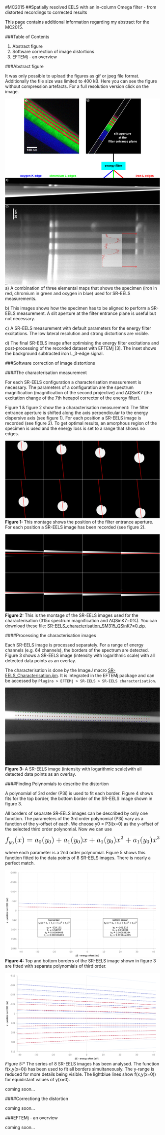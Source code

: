 #MC2015
##Spatially resolved EELS with an in-column Omega filter - from distorted recordings to corrected results

This page contains additional information regarding my abstract for the MC2015.

###Table of Contents
1. Abstract figure
1. Software correction of image distortions
1. EFTEMj - an overview

###Abstract figure

It was only possible to upload the figures as gif or jpeg file format. Additionally the file size was limited to 400 kB. Here you can see the figure without compression artefacts. For a full resolution version click on the image.

[![figure1 of my abstract](Figure1_small.png)](Figure1.png)
a) A combination of three elemental maps that shows the specimen (iron in red, chromium in green and oxygen in blue) used for SR-EELS measurements.

b) This images shows how the specimen has to be aligned to perform a SR-EELS measurement. A slit aperture at the filter entrance plane is useful but not necessary.

c) A SR-EELS measurement with default parameters for the energy filter excitations. The low lateral resolution and strong distortions are visible.

d) The final SR-EELS image after optimising the energy filter excitations and post-processing of the recorded dataset with EFTEMj [3]. The inset shows the background subtracted iron L_3-edge signal.

###Software correction of image distortions

####The characterisation measurement

For each SR-EELS configuration a characterisation measurement is necessary. The parameters of a configuration are the spectrum magnification (magnification of the second projective) and &Delta;QSinK7 (the excitation change of the 7th hexapol corrector of the energy filter).

Figure 1 & figure 2 show the a characterisation measurement: The filter entrance aperture is shifted along the axis perpendicular to the energy dispersive axis (see figure 1). For each position a SR-EELS image is recorded (see figure 2). To get optimal results, an amorphous region of the specimen is used and the energy loss is set to a range that shows no edges.

![apertures FEP.png](https://github.com/EFTEMj/EFTEMj/blob/master/Scripts%2BMacros/examples/SR-EELS_characterisation/apertures%20FEP.png)
**Figure 1:** This montage shows the position of the filter entrance aperture. For each position a SR-EELS image has been recorded (see figure 2).

![SR-EELS_cal.png](https://github.com/EFTEMj/EFTEMj/blob/master/Scripts%2BMacros/examples/SR-EELS_characterisation/SR-EELS_cal.png)
**Figure 2:** This is the montage of the SR-EELS images used for the characterisation (315x spectrum magnification and &Delta;QSinK7=0%). You can download these file: [SR-EELS_characterisation_SM315_QSinK7=0.zip][SR-EELS_chara_example].

[SR-EELS_chara_example]: http://eftemj.entrup.com.de/SR-EELS_characterisation_SM315_QSinK7=0.zip

####Processing the characterisation images

Each SR-EELS image is processed separately. For a range of energy channels (e.g. 64 channels), the borders of the spectrum are detected. Figure 3 shows a SR-EELS image (intensity with logarithmic scale) with all detected data points as an overlay.

The characterisation is done by the ImageJ macro [SR-EELS_Characterisation.ijm](https://github.com/EFTEMj/EFTEMj/blob/master/EFTEMj/src/main/resources/macros/SR-EELS_Characterisation.ijm). It is integrated in the EFTEMj package and can be accessed by `Plugins > EFTEMj > SR-EELS > SR-EELS characterisation`.

![SR-EELS_borders.jpg](SR-EELS_borders.jpg)
**Figure 3:** A SR-EELS image (intensity with logarithmic scale)with all detected data points as an overlay.

####Finding Polynomials to describe the distortion

A polynomial of 3rd order (P3i) is used to fit each border. Figure 4 shows fits for the top border, the bottom border of the SR-EELS image shown in figure 3.

All borders of separate SR-EELS images can be described by only one function. The parameters of the 3rd order polynomial (P3i) vary as a function of the y-offset of each. We choose y0 = P3i(x=0) as the y-offset of the selected third order polynomial. Now we can use

![Poly_f(x,y0).svg](Poly_f(x,y0).svg)

where each parameter is a 2nd order polynomial. Figure 5 shows this function fitted to the data points of 8 SR-EELS images. There is nearly a perfect match.

![Figure4.png](Figure4.png)
**Figure 4:** Top and bottom borders of the SR-EELS image shown in figure 3 are fitted with separate polynomials of third order.

![Figure5.png](Figure5.png)
*Figure 5:** The series of 8 SR-EELS images has been analysed. The function f(x,y(x=0)) has been used to fit all borders simultaneously. The y-range is reduced for more details being visible. The lightblue lines show f(x,y(x=0)) for equidistant values of y(x=0).

coming soon...

####Correctiong the distortion

coming soon...

###EFTEMj - an overview

coming soon...
